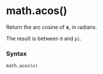 # math.acos()

Return the arc cosine of **x**, in radians.

The result is between `0` and `pi`.

### Syntax

```python
math.acos(x)
```